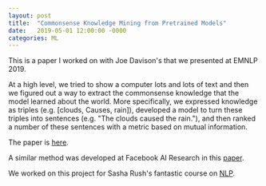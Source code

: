 ```yaml
---
layout: post
title:  "Commonsense Knowledge Mining from Pretrained Models"
date:   2019-05-01 12:00:00 -0000
categories: ML
---
```


This is a paper I worked on with Joe Davison's that we presented at EMNLP 2019.

At a high level, we tried to show a computer lots and lots of text and then we figured out a way to extract the commonsense knowledge that the model learned about the world. More specifically, we expressed knowledge as triples (e.g. [clouds, Causes, rain]), developed a model to turn these triples into sentences (e.g. "The clouds caused the rain."), and then ranked a number of these sentences with a metric based on mutual information.

The paper is [here](https://arxiv.org/abs/1909.00505).

A similar method was developed at Facebook AI Research in this [paper](1).

We worked on this project for Sasha Rush's fantastic course on [NLP](https://harvard-ml-courses.github.io/cs287-web/).
